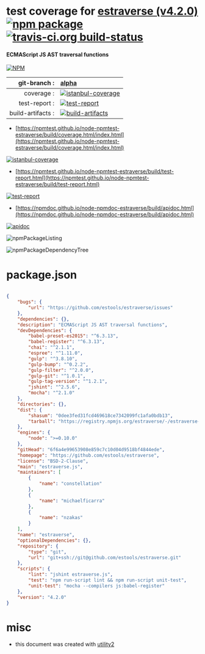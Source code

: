 # test coverage for  [estraverse (v4.2.0)](https://github.com/estools/estraverse)  [![npm package](https://img.shields.io/npm/v/npmtest-estraverse.svg?style=flat-square)](https://www.npmjs.org/package/npmtest-estraverse) [![travis-ci.org build-status](https://api.travis-ci.org/npmtest/node-npmtest-estraverse.svg)](https://travis-ci.org/npmtest/node-npmtest-estraverse)
#### ECMAScript JS AST traversal functions

[![NPM](https://nodei.co/npm/estraverse.png?downloads=true&downloadRank=true&stars=true)](https://www.npmjs.com/package/estraverse)

| git-branch : | [alpha](https://github.com/npmtest/node-npmtest-estraverse/tree/alpha)|
|--:|:--|
| coverage : | [![istanbul-coverage](https://npmtest.github.io/node-npmtest-estraverse/build/coverage.badge.svg)](https://npmtest.github.io/node-npmtest-estraverse/build/coverage.html/index.html)|
| test-report : | [![test-report](https://npmtest.github.io/node-npmtest-estraverse/build/test-report.badge.svg)](https://npmtest.github.io/node-npmtest-estraverse/build/test-report.html)|
| build-artifacts : | [![build-artifacts](https://npmtest.github.io/node-npmtest-estraverse/glyphicons_144_folder_open.png)](https://github.com/npmtest/node-npmtest-estraverse/tree/gh-pages/build)|

- [https://npmtest.github.io/node-npmtest-estraverse/build/coverage.html/index.html](https://npmtest.github.io/node-npmtest-estraverse/build/coverage.html/index.html)

[![istanbul-coverage](https://npmtest.github.io/node-npmtest-estraverse/build/screenCapture.buildCi.browser.%252Ftmp%252Fbuild%252Fcoverage.lib.html.png)](https://npmtest.github.io/node-npmtest-estraverse/build/coverage.html/index.html)

- [https://npmtest.github.io/node-npmtest-estraverse/build/test-report.html](https://npmtest.github.io/node-npmtest-estraverse/build/test-report.html)

[![test-report](https://npmtest.github.io/node-npmtest-estraverse/build/screenCapture.buildCi.browser.%252Ftmp%252Fbuild%252Ftest-report.html.png)](https://npmtest.github.io/node-npmtest-estraverse/build/test-report.html)

- [https://npmdoc.github.io/node-npmdoc-estraverse/build/apidoc.html](https://npmdoc.github.io/node-npmdoc-estraverse/build/apidoc.html)

[![apidoc](https://npmdoc.github.io/node-npmdoc-estraverse/build/screenCapture.buildCi.browser.%252Ftmp%252Fbuild%252Fapidoc.html.png)](https://npmdoc.github.io/node-npmdoc-estraverse/build/apidoc.html)

![npmPackageListing](https://npmtest.github.io/node-npmtest-estraverse/build/screenCapture.npmPackageListing.svg)

![npmPackageDependencyTree](https://npmtest.github.io/node-npmtest-estraverse/build/screenCapture.npmPackageDependencyTree.svg)



# package.json

```json

{
    "bugs": {
        "url": "https://github.com/estools/estraverse/issues"
    },
    "dependencies": {},
    "description": "ECMAScript JS AST traversal functions",
    "devDependencies": {
        "babel-preset-es2015": "^6.3.13",
        "babel-register": "^6.3.13",
        "chai": "^2.1.1",
        "espree": "^1.11.0",
        "gulp": "^3.8.10",
        "gulp-bump": "^0.2.2",
        "gulp-filter": "^2.0.0",
        "gulp-git": "^1.0.1",
        "gulp-tag-version": "^1.2.1",
        "jshint": "^2.5.6",
        "mocha": "^2.1.0"
    },
    "directories": {},
    "dist": {
        "shasum": "0dee3fed31fcd469618ce7342099fc1afa0bdb13",
        "tarball": "https://registry.npmjs.org/estraverse/-/estraverse-4.2.0.tgz"
    },
    "engines": {
        "node": ">=0.10.0"
    },
    "gitHead": "6f6a4e99653908e859c7c10d04d9518bf4844ede",
    "homepage": "https://github.com/estools/estraverse",
    "license": "BSD-2-Clause",
    "main": "estraverse.js",
    "maintainers": [
        {
            "name": "constellation"
        },
        {
            "name": "michaelficarra"
        },
        {
            "name": "nzakas"
        }
    ],
    "name": "estraverse",
    "optionalDependencies": {},
    "repository": {
        "type": "git",
        "url": "git+ssh://git@github.com/estools/estraverse.git"
    },
    "scripts": {
        "lint": "jshint estraverse.js",
        "test": "npm run-script lint && npm run-script unit-test",
        "unit-test": "mocha --compilers js:babel-register"
    },
    "version": "4.2.0"
}
```



# misc
- this document was created with [utility2](https://github.com/kaizhu256/node-utility2)
